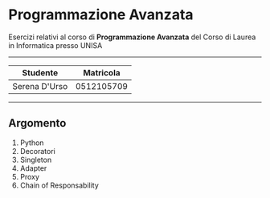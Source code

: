 # Programmazione Avanzata
Esercizi relativi al corso di **Programmazione Avanzata** del Corso di Laurea in Informatica presso UNISA

***

Studente | Matricola
---------------|-----------
Serena D'Urso  | 0512105709

***
## Argomento 
1. Python
2. Decoratori
3. Singleton
4. Adapter
5. Proxy
6. Chain of Responsability

